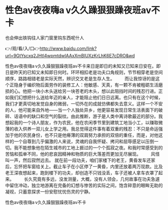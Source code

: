 # 性色av夜夜嗨a v久久躁狠狠躁夜班av不卡
也会伸出铁钩往人家门窗里钩东西呢什人

👉/观/看/入/口👉http://www.baidu.com/link?url=9GtYscxq2JHtl4wpmtdwIAAxXmBlUXzKrLhK6E7cDRO&wd

性色av夜夜嗨a v久久躁狠狠躁夜班av不卡来日是即日的未知又已知来日安在。即日是昨天的已知又未知即日何时。环环相扣老是功夫口角规则，节节相穿老是空间顺序，路路相错老是实际天然，辨识交叉老是生存人生。
　　而让我惊讶的是这个正隐身于编织物后面劳作的装修工人：他敏感、天真，有一颗不肯被粗砺生活磨损的心。他把一块小木头送给另一块苍老的木头，想以此阻挡时间的残忍行进。正如我们幻想把什么送给年迈的亲人，才能阻止他们日日远离。也只有在这个时候，我们才更真切地发觉自身的微弱，一切外在的成就仿佛都失去意义。这样一个不安的人，他可能来自外地——当一个人独处异乡，他更容易发现日常生活表面下的破碎、话语中的缺口和空气的裂纹。由此推断，游子是人类中离诗歌最近的部分。我想起我的一个诗人朋友，作为农民，他在农闲季节里到建筑工地当小工，以赚取微薄的收入供养一双儿女上学之用。我总觉得这件事有着双重的残忍：不只是命运强加于他的农民身份，也不只是他瘠薄的双肩努力承担的双倍的重任，而是，对他这样的一个自尊到几乎偏激的人来说，灵魂的自我怀疑、拷问和屈辱感足以压倒一切。我不能想象他在陌生城市的工地上捱过的一个个孤寂之夜。和我时常感受到的苦恼和孤单不同，他的悲哀因精神和物质的巨大落差而更加无尽展现。
　　风怪叫一声，然后寂然远去。
就在前一段功夫，咱们家楼下的老王，黄昏发车还家后，忘怀把车窗给关上。截止车子在小区停了一黄昏，内里还放着两万现款。比及老王深夜想起来，跑到楼下的功夫，却创造不只钱没丢，车子还被人拿车衣罩了起来。
　　长久究竟有多远，没发测量，大概，没有人领会，几何故事在功夫急遽中留住冲动，独立地游离在完备的幻想与惨苦的实际之间，饱含碎意的眼眸无助的凝视，只蓄意探求一份安慰忧忧伤灵的宁静。

性色av夜夜嗨a v久久躁狠狠躁夜班av不卡

